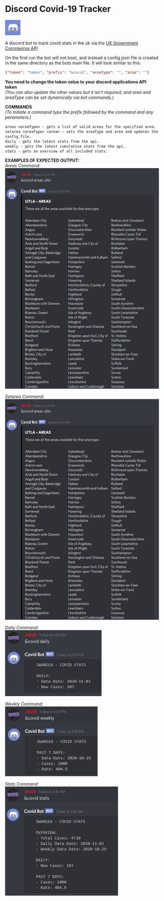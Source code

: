 [UK Government Coronavirus API]: https://coronavirus.data.gov.uk/developers-guide

# Discord Covid-19 Tracker
<img src="assets/Logo.png"  width="50" height="50"> 

A discord bot to track covid stats in the uk via the [UK Government Coronavirus API]

On the first run the bot will not boot, and instead a config.json file is created in the same directory as the bots main file. It will look similar to this:
```json 
{"token": "token", "prefix": "&covid", "areaType": "", "area": ""}
``` 
**You need to change the token value to your discord applications API token**   
*(You can also update the other values but it isn't required, and area and areaType can be set dynamically via bot commands.)*

**COMMANDS**  
*(To initiate a command type the prefix followed by the command and any parameters.)*
```
areas <areaType> - gets a list of valid areas for the specified area.
setarea <areaType> <area> - sets the areaType and area and updates the config file.
daily - gets the latest stats from the api.
weekly - gets the latest cumulative stats from the api.
stats - gets an overview of all included stats.
```

**EXAMPLES OF EXPECTED OUTPUT:**  
*Areas Command:*  
![areas command](/assets/areas_command.png?raw=true)

*Setarea Command:*  
![setarea command](/assets/areas_command.png?raw=true)

*Daily Command:*  
![daily command](/assets/daily_command.png?raw=true)

*Weekly Command:*  
![weekly command](/assets/weekly_command.png?raw=true)

*Stats Command:*  
![stats command](/assets/stats_command.png?raw=true)
